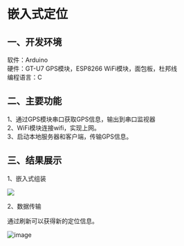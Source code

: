 # 嵌入式定位  

## 一、开发环境  
软件：Arduino  
硬件：GT-U7 GPS模块，ESP8266 WiFi模块，面包板，杜邦线  
编程语言：C  

## 二、主要功能  
1、通过GPS模块串口获取GPS信息，输出到串口监视器  
2、WiFi模块连接wifi，实现上网。  
3、启动本地服务器和客户端，传输GPS信息。

## 三、结果展示  
1、嵌入式组装

![](https://img2020.cnblogs.com/blog/2533491/202111/2533491-20211126190911094-1830760979.png)

2、数据传输  

通过刷新可以获得新的定位信息。

![image](https://user-images.githubusercontent.com/90182349/143571522-e7305478-1f10-460f-8851-2e3c9da5b641.png)



